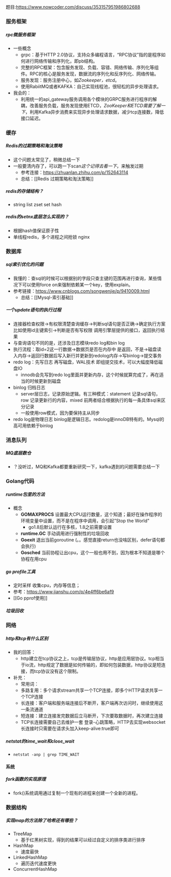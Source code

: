 题目:https://www.nowcoder.com/discuss/353157951986802688
### 服务框架
##### rpc微服务框架
+ 一些概念
	+ grpc：基于HTTP 2.0协议，支持众多编程语言，“RPC协议”指的是程序如何进行网络传输和序列化，即pb结构。
	+ 完整的RPC框架：包含服务发现、负载、容错、网络传输、序列化等组件。RPC的核心是服务发现，数据流的序列化和反序列化、网络传输。
	+ 服务发现：服务注册中心，如*Zookeeper，etcd*。
	+ 使用RabiitMQ或者KAFKA：自己实现线程池，很轻松的异步处理请求。
+ 我会的：
	+ 利用统一的api_gateway服务调用各个模块的GRPC服务进行程序的解耦，改善服务负载，服务发现使用ETCD，*ZooKeeper和ETCD需要了解一下*，利用Kafka异步消费来实现异步处理请求数据，减少tcp连接数，降低接口延迟。

### 缓存
##### Redis的过期策略和淘汰策略
+ 这个问题太常见了，稍微总结一下
+ 一般要清内存了，可以跑一下scan*这个记得去看一下*，来触发过期
	+ 参考连接：https://zhuanlan.zhihu.com/p/152643114
	+ 总结：[[Redis 过期策略和淘汰策略]]
##### redis的存储结构？
+ string list zset set hash
##### redis的setnx底层怎么实现的？
+ 根据hash值保证原子性
+ 单线程redis，多个进程之间抢锁 nginx


### 数据库
##### sql索引优化的问题
+ 我懂的：查sql的时候可以根据别的字段只查主键的范围再进行查询，某些情况下可以使用force on来强制依赖某一个key，使用explain。
+ 参考链接：https://www.cnblogs.com/songwenjie/p/9410009.html
	+ 总结：[[Mysql-索引基础]]
##### 一个update语句的执行过程
+ 连接器检查权限->有权限清楚查询缓存->判断sql语句是否正确->确定执行方案 比如使用id主键索引->判断是否有写权限 调用引擎层提供的接口，返回执行结果
+ 与查询语句不同的是，还涉及日志模块redo log和bin log
+ 执行流程：取id=2这一行数据->数据页是否在内存中 是返回，不是->磁盘读入内存->返回行数据后写入新行并更新到redolog内存->写binlog->提交事务
+ redo log：先写日志 再写磁盘，WAL技术 即组提交技术，可以大幅度降低磁盘IO
	+ innodb会先写到redo log里面并更新内存，这个时候就算完成了，再在适当的时候更新到磁盘
+ binlog 归档日志
	+ server层日志，记录原始逻辑。有三种模式：statement 记录sql语句，row 记录更新行的内容，mixed 前两者结合根据执行的每一条具体sql来区分记录
	+ 一般使用row模式，因为要保持主从同步
+ redo log是物理日志 binlog是逻辑日志。redolog是innoDB特有的。Mysql的高可用依赖于binlog

### 消息队列
##### MQ底层数仓
+ ？没听过，MQ和Kafka都要重新研究一下，kafka遇到的问题需要总结一下

### Golang代码
##### runtime包里的方法 
+ 概念
	+ **GOMAXPROCS** 设置最大CPU运行数量，这个知道；最好在操作程序的环境变量中设置，而不是在程序中调用，会引起”Stop the World"
		+ go1.8后默认运行在多核，1.8之前需要设置
	+ **runtime.GC** 手动调用进行强制性的垃圾回收
	+ **Goexit** 退出当前goroutine (。。感觉直接return也没啥区别，defer语句都会执行)
	+ **Gosched** 当前协程让出cpu，这个一般也用不到，因为根本不知道是哪个协程在用cpu
##### go profile工具
+ 定时采样 收集cpu，内存等信息；
+ 参考：https://www.jianshu.com/p/4e4ff6be6af9
+ [[Go pprof使用]]
##### 垃圾回收


### 网络
##### http和tcp有什么区别
+ 我的回答：
	+ http建立在tcp协议之上，tcp是传输层协议，http是应用层协议。tcp相当于io流，http规定了数据是如何传输的，即如何包装数据，http协议是短连接，而tcp协议没有这个限制。
+ 补充：
	+ 常用词：
	+ 多路复用：多个请求stream共享一个TCP连接，即多个HTTP请求共享一个TCP连接
	+ 长连接：客户端和服务端连接后不断开，客户端再次访问时，继续使用这一条流通道
	+ 短连接：建立连接发完数据后立马断开，下次要取数据时，再次建立连接
	+ TCP长连接需要自己去维护一套 登录-心跳策略，HTTP去实现websocket长连接时只需要在请求头加入keep-alive:true即可
##### netstat的time_wait和close_wait
+ `netstat -anp | grep TIME_WAIT`

#### 系统
##### fork函数的实现原理
+ fork()系统调用通过复制一个现有的进程来创建一个全新的进程。

### 数据结构
##### 实现map的方法除了哈希还有哪些？
+ TreeMap
	+ 基于红黑树实现，得到的结果可以经过自定义的排序类进行排序
+ HashMap
	+ 速度最快
+ LinkedHashMap
	+ 遍历迭代速度更快
+ ConcurrentHashMap